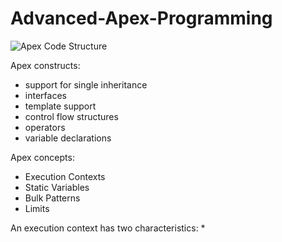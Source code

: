 # Advanced-Apex-Programming

![Apex Code Structure](https://s-media-cache-ak0.pinimg.com/originals/3d/ae/7c/3dae7cafff48d9440cd6928a23f3e4dd.png)

Apex constructs:
 * support for single inheritance
 * interfaces
 * template support
 * control flow structures
 * operators
 * variable declarations
 
 Apex concepts:
  * Execution Contexts
  * Static Variables
  * Bulk Patterns
  * Limits
  
 An execution context has two characteristics:
  * 

